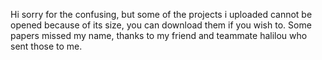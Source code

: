 Hi sorry for the confusing, but some of the projects i uploaded cannot be opened because of its size, you can download them if you wish to. 
Some papers missed my name, thanks to my friend and teammate halilou who sent those to me.
